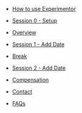 <!-- For groups using shared Notebook -->
* [How to use Experimentor](howto.md)

<!-- For groups using non-shared Notebook -->
<!--* [How to use Git in Experimentor](howtogit.md)-->

* [Session 0 - Setup](session0.md)

* [Overview](overview.md)

* [Session 1 - Add Date](session1.md)

* [Break](break.md)

* [Session 2 - Add Date](session2.md)

* [Compensation](compensation.md)

* [Contact](contact.md)

* [FAQs](faqs.md)
